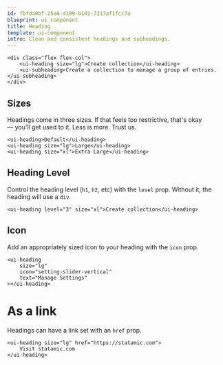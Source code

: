 ```yaml
---
id: fbfda0bf-25e0-4199-b1d1-7217af1fcc7a
blueprint: ui_component
title: Heading
template: ui-component
intro: Clean and consistent headings and subheadings.
---
```

```component
<div class="flex flex-col">
    <ui-heading size="lg">Create collection</ui-heading>
    <ui-subheading>Create a collection to manage a group of entries.</ui-subheading>
</div>
```

## Sizes
Headings come in three sizes. If that feels too restrictive, that's okay — you'll get used to it. Less is more. Trust us.

```component
<ui-heading>Default</ui-heading>
<ui-heading size="lg">Large</ui-heading>
<ui-heading size="xl">Extra Large</ui-heading>
```


## Heading Level
Control the heading level (<code>h1</code>, <code>h2</code>, etc) with the <code>level</code> prop. Without it, the heading will use a <code>div</code>.

```component
<ui-heading level="3" size="xl">Create collection</ui-heading>
```


## Icon

Add an appropriately sized icon to your heading with the `icon` prop.

```component
<ui-heading
    size="lg"
    icon="setting-slider-vertical"
    text="Manage Settings"
></ui-heading>
```


# As a link

Headings can have a link set with an <code>href</code> prop.

```component
<ui-heading size="lg" href="https://statamic.com">
    Visit statamic.com
</ui-heading>
```
